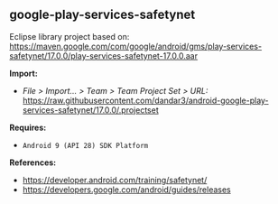 ## google-play-services-safetynet

Eclipse library project based on:<br/>
https://maven.google.com/com/google/android/gms/play-services-safetynet/17.0.0/play-services-safetynet-17.0.0.aar

**Import:**
- _File > Import... > Team > Team Project Set > URL:_<br/>
  https://raw.githubusercontent.com/dandar3/android-google-play-services-safetynet/17.0.0/.projectset

**Requires:**
- `Android 9 (API 28) SDK Platform`

**References:**
- https://developer.android.com/training/safetynet/
- https://developers.google.com/android/guides/releases